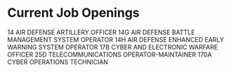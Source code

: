 # Current Job Openings

14 AIR DEFENSE ARTILLERY OFFICER
14G AIR DEFENSE BATTLE MANAGEMENT SYSTEM OPERATOR
14H AIR DEFENSE ENHANCED EARLY WARNING SYSTEM OPERATOR
17B CYBER AND ELECTRONIC WARFARE OFFICER
25D TELECOMMUNICATIONS OPERATOR-MAINTAINER
170A CYBER OPERATIONS TECHNICIAN
